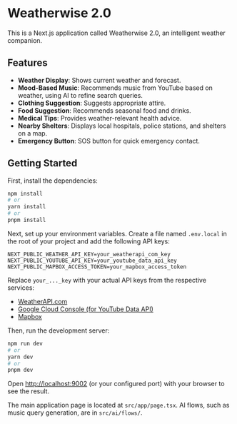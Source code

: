 # Weatherwise 2.0

This is a Next.js application called Weatherwise 2.0, an intelligent weather companion.

## Features

- **Weather Display**: Shows current weather and forecast.
- **Mood-Based Music**: Recommends music from YouTube based on weather, using AI to refine search queries.
- **Clothing Suggestion**: Suggests appropriate attire.
- **Food Suggestion**: Recommends seasonal food and drinks.
- **Medical Tips**: Provides weather-relevant health advice.
- **Nearby Shelters**: Displays local hospitals, police stations, and shelters on a map.
- **Emergency Button**: SOS button for quick emergency contact.

## Getting Started

First, install the dependencies:
```bash
npm install
# or
yarn install
# or
pnpm install
```

Next, set up your environment variables. Create a file named `.env.local` in the root of your project and add the following API keys:

```
NEXT_PUBLIC_WEATHER_API_KEY=your_weatherapi_com_key
NEXT_PUBLIC_YOUTUBE_API_KEY=your_youtube_data_api_key
NEXT_PUBLIC_MAPBOX_ACCESS_TOKEN=your_mapbox_access_token
```

Replace `your_..._key` with your actual API keys from the respective services:
- [WeatherAPI.com](https://www.weatherapi.com/)
- [Google Cloud Console (for YouTube Data API)](https://console.cloud.google.com/)
- [Mapbox](https://www.mapbox.com/)


Then, run the development server:

```bash
npm run dev
# or
yarn dev
# or
pnpm dev
```

Open [http://localhost:9002](http://localhost:9002) (or your configured port) with your browser to see the result.

The main application page is located at `src/app/page.tsx`.
AI flows, such as music query generation, are in `src/ai/flows/`.
